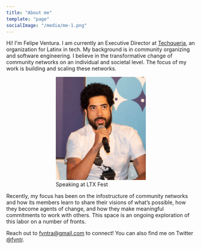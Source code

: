 ```yaml
---
title: "About me"
template: "page"
socialImage: "/media/me-1.png"
---
```


Hi! I'm Felipe Ventura. I am currently an Executive Director at [Techqueria](http://techqueria.org), an organization for Latinx in tech. My background is in community organizing and software engineering. I believe in the transformative change of community networks on an individual and societal level. The focus of my work is building and scaling these networks.

<figure style="width: 240px; margin:auto;">
	<img src="/media/me-1.png" alt="Felipe at LTX">
	<figcaption>Speaking at LTX Fest</figcaption>
</figure>

Recently, my focus has been on the infostructure of community networks and how its members learn to share their visions of what’s possible, how they become agents of change, and how they make meaningful commitments to work with others. This space is an ongoing exploration of this labor on a number of fronts. 

Reach out to [fvntra@gmail.com](mailto:fvntra@gmail.com) to connect! You can also find me on Twitter [@fvntr](https://twitter.com/fvntr).